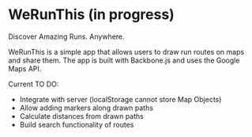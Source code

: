 WeRunThis (in progress)
=========

Discover Amazing Runs.  Anywhere.

WeRunThis is a simple app that allows users to draw run routes on maps and share them.  The app is built with Backbone.js and uses the Google Maps API.

Current TO DO:
- Integrate with server (localStorage cannot store Map Objects)
- Allow adding markers along drawn paths
- Calculate distances from drawn paths
- Build search functionality of routes